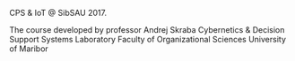 CPS & IoT @ SibSAU 2017.

The course developed by professor Andrej Skraba 
Cybernetics & Decision Support Systems Laboratory
Faculty of Organizational Sciences
University of Maribor

